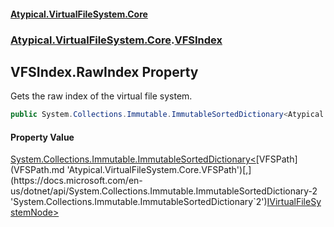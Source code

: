 #### [Atypical.VirtualFileSystem.Core](VirtualFileSystem.md 'VirtualFileSystem')
### [Atypical.VirtualFileSystem.Core](VirtualFileSystem.md#Atypical.VirtualFileSystem.Core 'Atypical.VirtualFileSystem.Core').[VFSIndex](VFSIndex.md 'Atypical.VirtualFileSystem.Core.VFSIndex')

## VFSIndex.RawIndex Property

Gets the raw index of the virtual file system.

```csharp
public System.Collections.Immutable.ImmutableSortedDictionary<Atypical.VirtualFileSystem.Core.VFSPath,Atypical.VirtualFileSystem.Core.Contracts.IVirtualFileSystemNode> RawIndex { get; }
```

#### Property Value
[System.Collections.Immutable.ImmutableSortedDictionary&lt;](https://docs.microsoft.com/en-us/dotnet/api/System.Collections.Immutable.ImmutableSortedDictionary-2 'System.Collections.Immutable.ImmutableSortedDictionary`2')[VFSPath](VFSPath.md 'Atypical.VirtualFileSystem.Core.VFSPath')[,](https://docs.microsoft.com/en-us/dotnet/api/System.Collections.Immutable.ImmutableSortedDictionary-2 'System.Collections.Immutable.ImmutableSortedDictionary`2')[IVirtualFileSystemNode](IVirtualFileSystemNode.md 'Atypical.VirtualFileSystem.Core.Contracts.IVirtualFileSystemNode')[&gt;](https://docs.microsoft.com/en-us/dotnet/api/System.Collections.Immutable.ImmutableSortedDictionary-2 'System.Collections.Immutable.ImmutableSortedDictionary`2')